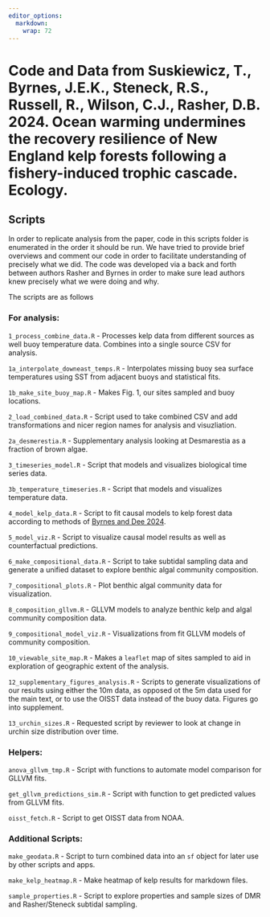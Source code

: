```yaml
---
editor_options: 
  markdown: 
    wrap: 72
---
```


# Code and Data from Suskiewicz, T., Byrnes, J.E.K., Steneck, R.S., Russell, R., Wilson, C.J., Rasher, D.B. 2024. Ocean warming undermines the recovery resilience of New England kelp forests following a fishery-induced trophic cascade. Ecology.

## Scripts

In order to replicate analysis from the paper, code in this scripts
folder is enumerated in the order it should be run. We have tried to
provide brief overviews and comment our code in order to facilitate
understanding of precisely what we did. The code was developed via a
back and forth between authors Rasher and Byrnes in order to make sure
lead authors knew precisely what we were doing and why.

The scripts are as follows

### For analysis:

`1_process_combine_data.R` - Processes kelp data from different sources
as well buoy temperature data. Combines into a single source CSV for
analysis.

`1a_interpolate_downeast_temps.R` - Interpolates missing buoy sea
surface temperatures using SST from adjacent buoys and statistical fits.

`1b_make_site_buoy_map.R` - Makes Fig. 1, our sites sampled and buoy
locations.

`2_load_combined_data.R` - Script used to take combined CSV and add
transformations and nicer region names for analysis and visuzliation.

`2a_desmerestia.R` - Supplementary analysis looking at Desmarestia as a
fraction of brown algae.

`3_timeseries_model.R` - Script that models and visualizes biological
time series data.

`3b_temperature_timeseries.R` - Script that models and visualizes
temperature data.

`4_model_kelp_data.R` - Script to fit causal models to kelp forest data
according to methods of [Byrnes and Dee
2024](https://www.biorxiv.org/content/10.1101/2024.02.26.582072v1).

`5_model_viz.R` - Script to visualize causal model results as well as
counterfactual predictions.

`6_make_compositional_data.R` - Script to take subtidal sampling data
and generate a unified dataset to explore benthic algal community
composition.

`7_compositional_plots.R` - Plot benthic algal community data for
visualization.

`8_composition_gllvm.R` - GLLVM models to analyze benthic kelp and algal
community composition data.

`9_compositional_model_viz.R` - Visualizations from fit GLLVM models of
community composition.

`10_viewable_site_map.R` - Makes a `leaflet` map of sites sampled to aid
in exploration of geographic extent of the analysis.

`12_supplementary_figures_analysis.R` - Scripts to generate
visualizations of our results using either the 10m data, as opposed ot
the 5m data used for the main text, or to use the OISST data instead of
the buoy data. Figures go into supplement.

`13_urchin_sizes.R` - Requested script by reviewer to look at change in
urchin size distribution over time.

### Helpers:

`anova_gllvm_tmp.R` - Script with functions to automate model comparison
for GLLVM fits.

`get_gllvm_predictions_sim.R` - Script with function to get predicted
values from GLLVM fits.

`oisst_fetch.R` - Script to get OISST data from NOAA.

### Additional Scripts:

`make_geodata.R` - Script to turn combined data into an `sf` object for
later use by other scripts and apps.

`make_kelp_heatmap.R` - Make heatmap of kelp results for markdown files.

`sample_properties.R` - Script to explore properties and sample sizes of
DMR and Rasher/Steneck subtidal sampling.
